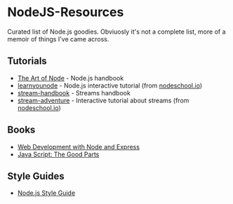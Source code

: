 # NodeJS-Resources
Curated list of Node.js goodies. Obviuosly it's not a complete list, more of a memoir of things I've came across.

## Tutorials
- [The Art of Node](https://github.com/maxogden/art-of-node) - Node.js handbook
- [learnyounode](https://github.com/workshopper/learnyounode) - Node.js interactive tutorial (from [nodeschool.io](http://nodeschool.io/))
- [stream-handbook](https://github.com/substack/stream-handbook) - Streams handbook
- [stream-adventure](https://github.com/substack/stream-adventure) - Interactive tutorial about streams (from [nodeschool.io](http://nodeschool.io/))


## Books
- [Web Development with Node and Express](https://www.safaribooksonline.com/library/view/web-development-with/9781491902288/)
- [Java Script: The Good Parts](https://www.safaribooksonline.com/library/view/javascript-the-good/9780596517748/)

## Style Guides
- [Node.js Style Guide](https://github.com/felixge/node-style-guide)